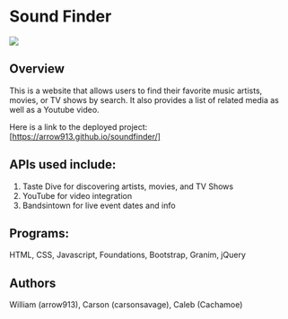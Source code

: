 # Sound Finder

![](https://github.com/arrow913/prodject/blob/master/Screen%20Shot%202020-09-22%20at%208.50.04%20AM.png)

## Overview
This is a website that allows users to find their favorite music artists, movies, or TV shows by search. It also provides a list of related media as well as a Youtube video. 

Here is a link to the deployed project: [https://arrow913.github.io/soundfinder/] 

## APIs used include:
1) Taste Dive for discovering artists, movies, and TV Shows
2) YouTube for video integration
3) Bandsintown for live event dates and info

## Programs:
HTML, CSS, Javascript, Foundations, Bootstrap, Granim, jQuery 


## Authors
William (arrow913), Carson (carsonsavage), Caleb (Cachamoe)
